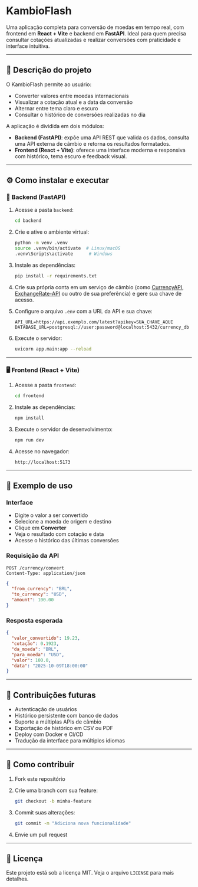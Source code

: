 # KambioFlash

Uma aplicação completa para conversão de moedas em tempo real, com frontend em **React + Vite** e backend em **FastAPI**. Ideal para quem precisa consultar cotações atualizadas e realizar conversões com praticidade e interface intuitiva.

---

## 📌 Descrição do projeto

O KambioFlash permite ao usuário:

- Converter valores entre moedas internacionais
- Visualizar a cotação atual e a data da conversão
- Alternar entre tema claro e escuro
- Consultar o histórico de conversões realizadas no dia

A aplicação é dividida em dois módulos:

- **Backend (FastAPI)**: expõe uma API REST que valida os dados, consulta uma API externa de câmbio e retorna os resultados formatados.
- **Frontend (React + Vite)**: oferece uma interface moderna e responsiva com histórico, tema escuro e feedback visual.

---

## ⚙️ Como instalar e executar

### 🔧 Backend (FastAPI)

1. Acesse a pasta `backend`:
   ```bash
   cd backend
   ```

2. Crie e ative o ambiente virtual:

   ```bash
   python -m venv .venv
   source .venv/bin/activate  # Linux/macOS
   .venv\Scripts\activate      # Windows
   ```

3. Instale as dependências:

   ```bash
   pip install -r requirements.txt
   ```

4. Crie sua própria conta em um serviço de câmbio (como [CurrencyAPI](https://currencyapi.com), [ExchangeRate-API](https://www.exchangerate-api.com) ou outro de sua preferência) e gere sua chave de acesso.

5. Configure o arquivo `.env` com a URL da API e sua chave:

   ```dotenv
   API_URL=https://api.exemplo.com/latest?apikey=SUA_CHAVE_AQUI
   DATABASE_URL=postgresql://user:password@localhost:5432/currency_db
   ```

6. Execute o servidor:

   ```bash
   uvicorn app.main:app --reload
   ```

---

### 🖥️ Frontend (React + Vite)

1. Acesse a pasta `frontend`:

   ```bash
   cd frontend
   ```

2. Instale as dependências:

   ```bash
   npm install
   ```

3. Execute o servidor de desenvolvimento:

   ```bash
   npm run dev
   ```

4. Acesse no navegador:

   ```
   http://localhost:5173
   ```

---

## 🧪 Exemplo de uso

### Interface

* Digite o valor a ser convertido
* Selecione a moeda de origem e destino
* Clique em **Converter**
* Veja o resultado com cotação e data
* Acesse o histórico das últimas conversões

### Requisição da API

```http
POST /currency/convert
Content-Type: application/json
```

```json
{
  "from_currency": "BRL",
  "to_currency": "USD",
  "amount": 100.00
}
```

### Resposta esperada

```json
{
  "valor_convertido": 19.23,
  "cotação": 0.1923,
  "da_moeda": "BRL",
  "para_moeda": "USD",
  "valor": 100.0,
  "data": "2025-10-09T18:00:00"
}
```

---

## 🚀 Contribuições futuras

* Autenticação de usuários
* Histórico persistente com banco de dados
* Suporte a múltiplas APIs de câmbio
* Exportação de histórico em CSV ou PDF
* Deploy com Docker e CI/CD
* Tradução da interface para múltiplos idiomas

---

## 🤝 Como contribuir

1. Fork este repositório
2. Crie uma branch com sua feature:

   ```bash
   git checkout -b minha-feature
   ```
3. Commit suas alterações:

   ```bash
   git commit -m "Adiciona nova funcionalidade"
   ```
4. Envie um pull request

---

## 📄 Licença

Este projeto está sob a licença MIT. Veja o arquivo `LICENSE` para mais detalhes.
